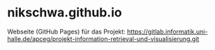 # nikschwa.github.io
Webseite (GitHub Pages) für das Projekt: https://gitlab.informatik.uni-halle.de/apceg/projekt-information-retrieval-und-visualisierung.git

